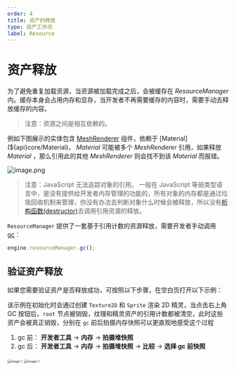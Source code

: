 ```yaml
---
order: 4
title: 资产的释放
type: 资产工作流
label: Resource
---
```


# 资产释放

为了避免重复加载资源，当资源被加载完成之后，会被缓存在 _ResourceManager_ 内。缓存本身会占用内存和显存，当开发者不再需要缓存的内容时，需要手动去释放缓存的内容。

> 注意：资源之间是相互依赖的。

例如下图展示的实体包含 [MeshRenderer](${api}core/MeshRenderer) 组件，依赖于 [Material](${api}core/Material)， _Material_ 可能被多个 _MeshRenderer_ 引用，如果释放 _Material_ ，那么引用此的其他 _MeshRenderer_ 则会找不到该 _Material_ 而报错。

![image.png](https://gw.alipayobjects.com/mdn/mybank_yulibao/afts/img/A*wXmqRIwqI18AAAAAAAAAAAAAARQnAQ)

> 注意：JavaScript 无法追踪对象的引用。 一般在 JavaScript 等弱类型语言中，是没有提供给开发者内存管理的功能的，所有对象的内存都是通过垃圾回收机制来管理，你没有办法去判断对象什么时候会被释放，所以没有[析构函数(destructor)](https://zh.wikipedia.org/wiki/%E8%A7%A3%E6%A7%8B%E5%AD%90)去调用引用资源的释放。

`ResourceManager` 提供了一套基于引用计数的资源释放，需要开发者手动调用 [gc](${api}core/ResourceManager#gc)：

```typescript
engine.resourceManager.gc();
```

## 验证资产释放

如果您需要验证资产是否释放成功，可按照以下步骤，在空白页打开以下示例：

<playground src="assets-gc.ts"></playground>

该示例在初始化时会通过创建 `Texture2D` 和 `Sprite` 渲染 2D 精灵，当点击右上角 GC 按钮后，`root` 节点被销毁，纹理和精灵资产的引用计数都被清空，此时这些资产会被真正销毁，分别在 `gc` 前后拍摄内存快照可以更直观地感受这个过程

1. gc 前： **开发者工具** -> **内存** -> **拍摄堆快照** 
2. gc 后： **开发者工具** -> **内存** -> **拍摄堆快照** -> **比较** -> **选择 gc 前快照**

<img src="https://mdn.alipayobjects.com/huamei_yo47yq/afts/img/A*CtRmTqXDgt0AAAAAAAAAAAAADhuCAQ/original" alt="image-1" style="zoom:50%;" />

<img src="https://mdn.alipayobjects.com/huamei_yo47yq/afts/img/A*E5PwQ7ocw2EAAAAAAAAAAAAADhuCAQ/original" alt="image-1" style="zoom:50%;" />